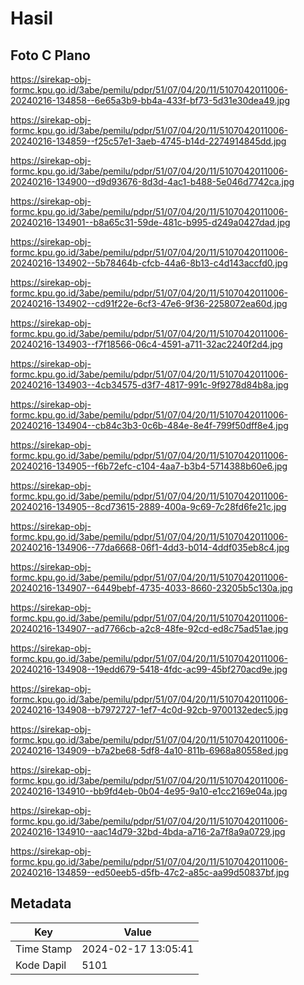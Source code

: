 # Hasil

## Foto C Plano

https://sirekap-obj-formc.kpu.go.id/3abe/pemilu/pdpr/51/07/04/20/11/5107042011006-20240216-134858--6e65a3b9-bb4a-433f-bf73-5d31e30dea49.jpg

https://sirekap-obj-formc.kpu.go.id/3abe/pemilu/pdpr/51/07/04/20/11/5107042011006-20240216-134859--f25c57e1-3aeb-4745-b14d-2274914845dd.jpg

https://sirekap-obj-formc.kpu.go.id/3abe/pemilu/pdpr/51/07/04/20/11/5107042011006-20240216-134900--d9d93676-8d3d-4ac1-b488-5e046d7742ca.jpg

https://sirekap-obj-formc.kpu.go.id/3abe/pemilu/pdpr/51/07/04/20/11/5107042011006-20240216-134901--b8a65c31-59de-481c-b995-d249a0427dad.jpg

https://sirekap-obj-formc.kpu.go.id/3abe/pemilu/pdpr/51/07/04/20/11/5107042011006-20240216-134902--5b78464b-cfcb-44a6-8b13-c4d143accfd0.jpg

https://sirekap-obj-formc.kpu.go.id/3abe/pemilu/pdpr/51/07/04/20/11/5107042011006-20240216-134902--cd91f22e-6cf3-47e6-9f36-2258072ea60d.jpg

https://sirekap-obj-formc.kpu.go.id/3abe/pemilu/pdpr/51/07/04/20/11/5107042011006-20240216-134903--f7f18566-06c4-4591-a711-32ac2240f2d4.jpg

https://sirekap-obj-formc.kpu.go.id/3abe/pemilu/pdpr/51/07/04/20/11/5107042011006-20240216-134903--4cb34575-d3f7-4817-991c-9f9278d84b8a.jpg

https://sirekap-obj-formc.kpu.go.id/3abe/pemilu/pdpr/51/07/04/20/11/5107042011006-20240216-134904--cb84c3b3-0c6b-484e-8e4f-799f50dff8e4.jpg

https://sirekap-obj-formc.kpu.go.id/3abe/pemilu/pdpr/51/07/04/20/11/5107042011006-20240216-134905--f6b72efc-c104-4aa7-b3b4-5714388b60e6.jpg

https://sirekap-obj-formc.kpu.go.id/3abe/pemilu/pdpr/51/07/04/20/11/5107042011006-20240216-134905--8cd73615-2889-400a-9c69-7c28fd6fe21c.jpg

https://sirekap-obj-formc.kpu.go.id/3abe/pemilu/pdpr/51/07/04/20/11/5107042011006-20240216-134906--77da6668-06f1-4dd3-b014-4ddf035eb8c4.jpg

https://sirekap-obj-formc.kpu.go.id/3abe/pemilu/pdpr/51/07/04/20/11/5107042011006-20240216-134907--6449bebf-4735-4033-8660-23205b5c130a.jpg

https://sirekap-obj-formc.kpu.go.id/3abe/pemilu/pdpr/51/07/04/20/11/5107042011006-20240216-134907--ad7766cb-a2c8-48fe-92cd-ed8c75ad51ae.jpg

https://sirekap-obj-formc.kpu.go.id/3abe/pemilu/pdpr/51/07/04/20/11/5107042011006-20240216-134908--19edd679-5418-4fdc-ac99-45bf270acd9e.jpg

https://sirekap-obj-formc.kpu.go.id/3abe/pemilu/pdpr/51/07/04/20/11/5107042011006-20240216-134908--b7972727-1ef7-4c0d-92cb-9700132edec5.jpg

https://sirekap-obj-formc.kpu.go.id/3abe/pemilu/pdpr/51/07/04/20/11/5107042011006-20240216-134909--b7a2be68-5df8-4a10-811b-6968a80558ed.jpg

https://sirekap-obj-formc.kpu.go.id/3abe/pemilu/pdpr/51/07/04/20/11/5107042011006-20240216-134910--bb9fd4eb-0b04-4e95-9a10-e1cc2169e04a.jpg

https://sirekap-obj-formc.kpu.go.id/3abe/pemilu/pdpr/51/07/04/20/11/5107042011006-20240216-134910--aac14d79-32bd-4bda-a716-2a7f8a9a0729.jpg

https://sirekap-obj-formc.kpu.go.id/3abe/pemilu/pdpr/51/07/04/20/11/5107042011006-20240216-134859--ed50eeb5-d5fb-47c2-a85c-aa99d50837bf.jpg


## Metadata

| Key        | Value               |
| ---------- | ------------------- |
| Time Stamp | 2024-02-17 13:05:41 |
| Kode Dapil | 5101                |



